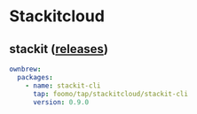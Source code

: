 # Stackitcloud

## stackit ([releases](https://github.com/stackitcloud/stackit-cli/releases))

```yaml
ownbrew:
  packages:
    - name: stackit-cli
      tap: foomo/tap/stackitcloud/stackit-cli
      version: 0.9.0
```
